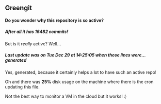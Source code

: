 ## Greengit

#### Do you wonder why this repository is so active?

##### After all it has 16482 commits!

But is it *really* active? Well...

##### Last update was on Tue Dec 29 at 14:25:05 when those lines were... generated

Yes, generated, because it certainly helps a lot to have such an active repo!

Oh and there was **25%** disk usage on the machine
where there is the cron updating this file.

Not the best way to monitor a VM in the cloud but it works! :)
